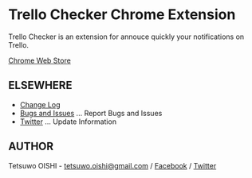 Trello Checker Chrome Extension
===============================

Trello Checker is an extension for annouce quickly your notifications on Trello.

[Chrome Web Store](https://chrome.google.com/webstore/detail/gdefhppjmapmooojcbdbbpgakejfnhec)


ELSEWHERE
---------

- [Change Log](https://github.com/tetsuwo/trello-checker-chrome.ext/blob/master/CHANGELOG.md)
- [Bugs and Issues](https://github.com/tetsuwo/trello-checker-chrome.ext/issues)
  ... Report Bugs and Issues
- [Twitter](https://twitter.com/trello_checker)
  ... Update Information


AUTHOR
------

Tetsuwo OISHI - 
tetsuwo.oishi@gmail.com / 
[Facebook](http://fb.me/tetsuwo) /
[Twitter](http://twitter.com/tetsukamp)


